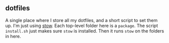 ## dotfiles

A single place where I store all my dotfiles, and a short script to set them
up. I'm just using [stow](https://www.gnu.org/software/stow/). Each top-level
folder here is a `package`. The script `install.sh` just makes sure `stow` is
installed. Then it runs `stow` on the folders in here.
